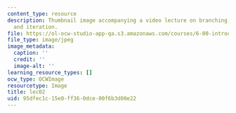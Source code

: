 ```yaml
---
content_type: resource
description: Thumbnail image accompanying a video lecture on branching, conditionals,
  and iteration.
file: https://ol-ocw-studio-app-qa.s3.amazonaws.com/courses/6-00-introduction-to-computer-science-and-programming-fall-2008/95dfec1c15e0ff360dce00f6b3d00e22_lec02.jpg
file_type: image/jpeg
image_metadata:
  caption: ''
  credit: ''
  image-alt: ''
learning_resource_types: []
ocw_type: OCWImage
resourcetype: Image
title: lec02
uid: 95dfec1c-15e0-ff36-0dce-00f6b3d00e22
---
```

